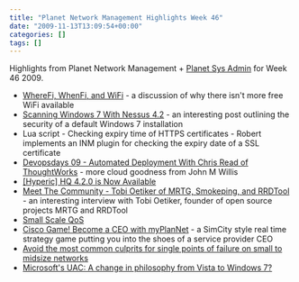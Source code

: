 ```yaml
---
title: "Planet Network Management Highlights Week 46"
date: "2009-11-13T13:09:54+00:00"
categories: []
tags: []
---
```


Highlights from Planet Network Management + <a href="http://planetsysadmin.com/">Planet Sys Admin</a> for Week 46 2009.
<ul>
	<li><a href="http://www.networkperformancedaily.com/2009/11/wherefi_whenfi_and_wifi.html">WhereFi, WhenFi, and WiFi</a> - a discussion of why there isn't more free WiFi available</li>
	<li><a href="http://blog.tenablesecurity.com/2009/11/scanning-windows-7-with-nessus-42.html">Scanning Windows 7 With Nessus 4.2</a> - an interesting post outlining the security of a default Windows 7 installation</li>
	<li>Lua script - Checking expiry time of HTTPS certificates - Robert implements an INM plugin for checking the expiry date of a SSL certificate</li>
	<li><a href="http://www.johnmwillis.com/devops/devopsdays-09-automated-deployment-with-chris-read-of-thoughtworks/">Devopsdays 09 - Automated Deployment With Chris Read of ThoughtWorks</a> - more cloud goodness from John M Willis</li>
	<li><a href="http://www.hyperic.com/blog/hq-4-2-0-is-now-available/">[Hyperic] HQ 4.2.0 is Now Available</a></li>
	<li><a href="http://www.nagios.org/news/77-news-announcements/235-meet-the-community-tobi-oetiker-of-mrtg-smokeping-and-rrdtool">Meet The Community - Tobi Oetiker of MRTG, Smokeping, and RRDTool</a> - an interesting interview with Tobi Oetiker, founder of open source projects MRTG and RRDTool</li>
	<li><a href="http://www.networkperformancedaily.com/2009/11/small_scale_qos.html">Small Scale QoS</a></li>
	<li><a href="http://www.ciscozine.com/2009/11/12/cisco-game-become-a-ceo-with-myplannet/">Cisco Game! Become a CEO with myPlanNet</a> - a SimCity style real time strategy game putting you into the shoes of a service provider CEO</li>
	<li><a href="http://blogs.techrepublic.com.com/networking/?p=2213">Avoid the most common culprits for single points of failure on small to midsize networks</a></li>
	<li><a href="http://blogs.techrepublic.com.com/security/?p=2619">Microsoft's UAC: A change in philosophy from Vista to Windows 7?</a></li>
</ul>
